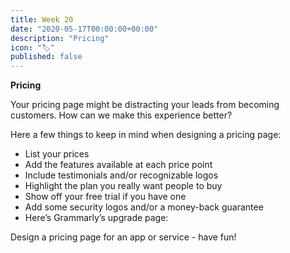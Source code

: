 ```yaml
---
title: Week 20
date: "2020-05-17T00:00:00+00:00"
description: "Pricing"
icon: "🏷"
published: false
---
```


**Pricing**

Your pricing page might be distracting your leads from becoming customers. How can we make this experience better?

Here a few things to keep in mind when designing a pricing page:
- List your prices
- Add the features available at each price point
- Include testimonials and/or recognizable logos
- Highlight the plan you really want people to buy
- Show off your free trial if you have one
- Add some security logos and/or a money-back guarantee
- Here’s Grammarly’s upgrade page:

Design a pricing page for an app or service - have fun!